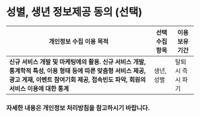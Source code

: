 # 성별, 생년 정보제공 동의 (선택)

| **개인정보 수집 이용 목적**                                                                                                                                                                      	| **선택 수집 항목** 	| **이용 보유 기간** 	|
|--------------------------------------------------------------------------------------------------------------------------------------------------------------------------------------------------	|--------------------	|--------------------	|
| **신규 서비스 개발 및 마케팅에의 활용. 신규 서비스 개발, 통계학적 특성, 이용 형태 등에 따른 맞춤형 서비스 제공, 광고 게재, 이벤트 참여기회 제공, 접속빈도 파악, 회원의 서비스 이용에 대한 통계** 	| 생년, 성별         	| 탈퇴시 즉시 파기   	|


### 자세한 내용은 개인정보 처리방침을 참고하시기 바랍니다.
